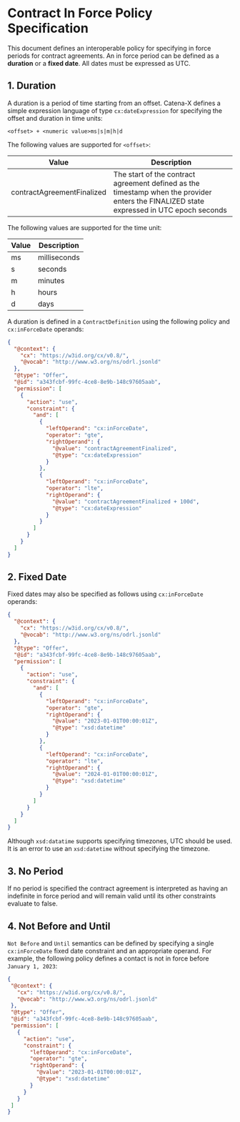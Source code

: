 # Contract In Force Policy Specification

This document defines an interoperable policy for specifying in force periods for contract agreements. An in force period can be defined as a __duration__ or a __fixed date__.
All dates must be expressed as UTC.

## 1. Duration

A duration is a period of time starting from an offset. Catena-X defines a simple expression language of type `cx:dateExpression` for specifying the offset and duration in time
units:

```<offset> + <numeric value>ms|s|m|h|d```

The following values are supported for `<offset>`:

| Value                      | Description                                                                                                                              |
|----------------------------|------------------------------------------------------------------------------------------------------------------------------------------|
| contractAgreementFinalized | The start of the contract agreement defined as the timestamp when the provider enters the FINALIZED state expressed in UTC epoch seconds |

The following values are supported for the time unit:

| Value | Description  |
|-------|--------------|
| ms    | milliseconds |
| s     | seconds      |
| m     | minutes      |
| h     | hours        |
| d     | days         |

A duration is defined in a `ContractDefinition` using the following policy and `cx:inForceDate` operands:

```json
{
  "@context": {
    "cx": "https://w3id.org/cx/v0.8/",
    "@vocab": "http://www.w3.org/ns/odrl.jsonld"
  },
  "@type": "Offer",
  "@id": "a343fcbf-99fc-4ce8-8e9b-148c97605aab",
  "permission": [
    {
      "action": "use",
      "constraint": {
        "and": [
          {
            "leftOperand": "cx:inForceDate",
            "operator": "gte",
            "rightOperand": {
              "@value": "contractAgreementFinalized",
              "@type": "cx:dateExpression"
            }
          },
          {
            "leftOperand": "cx:inForceDate",
            "operator": "lte",
            "rightOperand": {
              "@value": "contractAgreementFinalized + 100d",
              "@type": "cx:dateExpression"
            }
          }
        ]
      }
    }
  ]
}
```

## 2. Fixed Date

Fixed dates may also be specified as follows using `cx:inForceDate` operands:

```json
{
  "@context": {
    "cx": "https://w3id.org/cx/v0.8/",
    "@vocab": "http://www.w3.org/ns/odrl.jsonld"
  },
  "@type": "Offer",
  "@id": "a343fcbf-99fc-4ce8-8e9b-148c97605aab",
  "permission": [
    {
      "action": "use",
      "constraint": {
        "and": [
          {
            "leftOperand": "cx:inForceDate",
            "operator": "gte",
            "rightOperand": {
              "@value": "2023-01-01T00:00:01Z",
              "@type": "xsd:datetime"
            }
          },
          {
            "leftOperand": "cx:inForceDate",
            "operator": "lte",
            "rightOperand": {
              "@value": "2024-01-01T00:00:01Z",
              "@type": "xsd:datetime"
            }
          }
        ]
      }
    }
  ]
}
```

Although `xsd:datatime` supports specifying timezones, UTC should be used. It is an error to use an `xsd:datetime` without specifying the timezone.

## 3. No Period

If no period is specified the contract agreement is interpreted as having an indefinite in force period and will remain valid until its other constraints evaluate to false.

## 4. Not Before and Until

`Not Before` and `Until` semantics can be defined by specifying a single `cx:inForceDate` fixed date constraint and an appropriate operand. For example, the following policy
defines a contact is not in force before `January 1, 2023`:

 ```json
{
  "@context": {
    "cx": "https://w3id.org/cx/v0.8/",
    "@vocab": "http://www.w3.org/ns/odrl.jsonld"
  },
  "@type": "Offer",
  "@id": "a343fcbf-99fc-4ce8-8e9b-148c97605aab",
  "permission": [
    {
      "action": "use",
      "constraint": {
        "leftOperand": "cx:inForceDate",
        "operator": "gte",
        "rightOperand": {
          "@value": "2023-01-01T00:00:01Z",
          "@type": "xsd:datetime"
        }
      }
    }
  ]
}
```
